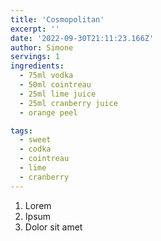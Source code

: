 ```yaml
---
title: 'Cosmopolitan'
excerpt: ''
date: '2022-09-30T21:11:23.166Z'
author: Simone
servings: 1
ingredients:
  - 75ml vodka
  - 50ml cointreau
  - 25ml lime juice
  - 25ml cranberry juice
  - orange peel

tags:
  - sweet
  - codka
  - cointreau
  - lime
  - cranberry
---
```


1. Lorem
1. Ipsum
1. Dolor sit amet
